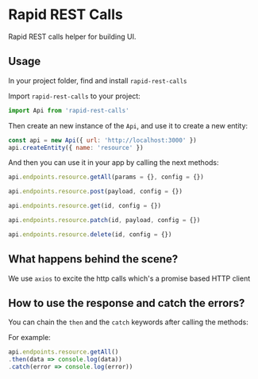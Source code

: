 # Rapid REST Calls

Rapid REST calls helper for building UI.

## Usage

In your project folder, find and install `rapid-rest-calls`

Import `rapid-rest-calls` to your project:

```javascript
import Api from 'rapid-rest-calls'
```

Then create an new instance of the `Api`, and use it to create a new entity:

```javascript
const api = new Api({ url: 'http://localhost:3000' })
api.createEntity({ name: 'resource' })
```

And then you can use it in your app by calling the next methods:

```javascript
api.endpoints.resource.getAll(params = {}, config = {})

api.endpoints.resource.post(payload, config = {})

api.endpoints.resource.get(id, config = {})

api.endpoints.resource.patch(id, payload, config = {})

api.endpoints.resource.delete(id, config = {})
```

## What happens behind the scene?

We use `axios` to excite the http calls which's a promise based HTTP client

## How to use the response and catch the errors?

You can chain the `then` and the `catch` keywords after calling the methods:

For example:

```javascript
api.endpoints.resource.getAll()
.then(data => console.log(data))
.catch(error => console.log(error))
```
